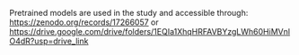 Pretrained models are used in the study and accessible through: https://zenodo.org/records/17266057 or
https://drive.google.com/drive/folders/1EQIa1XhqHRFAVBYzgLWh60HiMVnlO4dR?usp=drive_link
